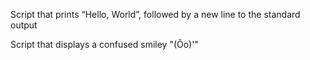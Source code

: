Script that prints “Hello, World”, followed by a new line to the standard output

Script that displays a confused smiley "(Ôo)'"
